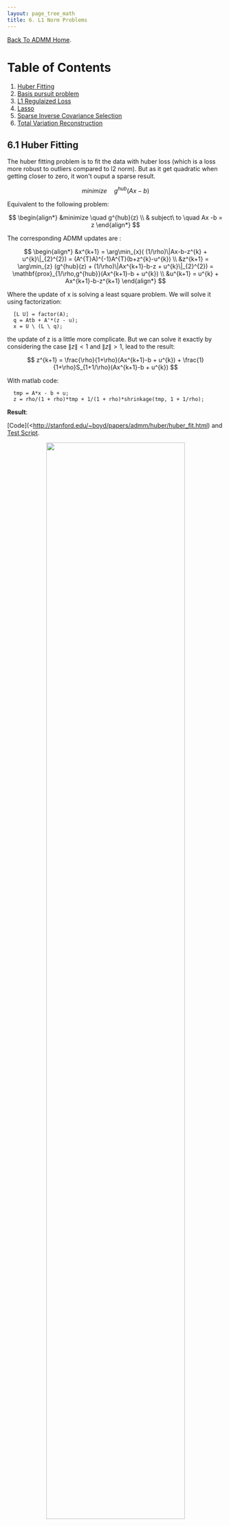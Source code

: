 ```yaml
---
layout: page_tree_math
title: 6. L1 Norm Problems
---
```


[Back To ADMM Home](../00index).

# Table of Contents

1. [Huber Fitting](#l6.1)
2. [Basis pursuit problem](#l6.2)
3. [L1 Regulaized Loss](#l6.3)
4. [Lasso](#l6.4)
5. [Sparse Inverse Covariance Selection](#l6.5)
6. [Total Variation Reconstruction](#l6.6)

<a name="l6.1"></a>
## 6.1 Huber Fitting

The huber fitting problem is to fit the data with huber loss (which is a loss more robust to outliers compared to l2 norm).
But as it get quadratic when getting closer to zero, it won't ouput a sparse result.

$$
  minimize \quad g^{hub}(Ax- b)
$$

Equivalent to the following problem:

$$
  \begin{align*}
  &minimize \quad g^{hub}(z) \\
  & subject\ to \quad Ax -b = z
  \end{align*}
$$

The corresponding ADMM updates are :

$$
  \begin{align*}
  &x^{k+1} = \arg\min_{x}( (1/\rho)\|Ax-b-z^{k} + u^{k}\|_{2}^{2}) = (A^{T}A)^{-1}A^{T}(b+z^{k}-u^{k}) \\
  &z^{k+1} = \arg\min_{z} (g^{hub}(z) + (1/\rho)\|Ax^{k+1}-b-z + u^{k}\|_{2}^{2}) = \mathbf{prox}_{1/\rho,g^{hub}}(Ax^{k+1}-b + u^{k}) \\
  &u^{k+1} = u^{k} + Ax^{k+1}-b-z^{k+1}
  \end{align*}
$$

Where the update of x is solving a least square problem. We will solve it using factorization:

```
  [L U] = factor(A);
  q = Atb + A'*(z - u);
  x = U \ (L \ q);
```

the update of z is a little more complicate. But we can solve it
exactly by considering the case $\|z\|<1$ and $\|z\|>1$, lead to the result:

$$
  z^{k+1} = \frac{\rho}{1+\rho}(Ax^{k+1}-b + u^{k}) + \frac{1}{1+\rho}S_{1+1/\rho}(Ax^{k+1}-b + u^{k})
$$

With matlab code:

```
  tmp = A*x - b + u;
  z = rho/(1 + rho)*tmp + 1/(1 + rho)*shrinkage(tmp, 1 + 1/rho);
```

**Result**:

[Code](<http://stanford.edu/~boyd/papers/admm/huber/huber_fit.html) and [Test Script](http://stanford.edu/~boyd/papers/admm/huber/huber_fit_example.html).

<div align="center">    
<img src="../images/huber_fit.jpg" width="80%"/>
</div>

<a name="l6.2"></a>
## 6.2 Basis pursuit problem

The problem is a l1 minizmization in a linear constrained set :

$$
  \begin{align*}
  &minimize \quad \|x\|_{1} \\
  &subject\ to \quad Ax = b
  \end{align*}
$$

With m < n, the problem is to find a sparse solution (sparsity corresponding to l1 norm), with
underdetermined system of linear equations.

Reform the problem with two functions : $$f(x) = \|x\|_{1}$$ and $$g(z) = I_{C}(z)$$.
g is the indicate function of the set C, where $$C = \{ z \| Az = b \}$$. And adding the consensus constraint $x= z$,
we will have the following equivalent problem:

$$
  \begin{align*}
  &minimize \quad \|z\|_{1} + I_{C}(x) \\
  &subject\ to \quad x = z
  \end{align*}
$$

Using the scaled ADMM udpates we have:

$$
  \begin{align*}
  &x^{k+1} = \arg\min_{x} (I_{C}(x) + (\rho/2)\|x-z^{k}+u^{k}\|^{2}_{2} ) = \mathbf{prox}_{1/\rho, I_{C}}(z^{k}-u^{k}) \\
  &z^{k+1} = \arg\min_{z} (\|z\|_{1} + (\rho/2)\|x^{k+1}-z+u^{k}\|^{2}_{2} ) = \mathbf{prox}_{1/\rho, l1}(x^{k} + u^{k})\\
  &u^{k+1} = u^{k} + x^{k+1} -z^{k+1}
  \end{align*}
$$

From the evaluation of proximal operators, we know the proximal operator of indicator function is equivalent to the projection operator.
And the proximal oprator of the l1 norm is a shrinkage funtion. As a result, we have the following updates:


$$
  \begin{align*}
  &x^{k+1} = \Pi_{c}(z^{k}-u^{k}) \\
  &z^{k+1} = S_{1/\rho}(x^{k} + u^{k})\\
  &u^{k+1} = u^{k} + x^{k+1} -z^{k+1}
  \end{align*}
$$

### 6.2.2 Updates

The shrinkage function is:

```
  function y = shrinkage(a, kappa)
      y = max(0, a-kappa) - max(0, -a-kappa);
  end
```

The projection into C is :

$$
  \Pi_{Ax=b}(x) = (I - A^{T}(AA^{T})^{-1}A)x + A^{T}(AA^{T})^{-1}b
$$

This solution could be found by solving the following problem (finding the projection of z into the set C):

$$
  \begin{align*}
  minimize \quad \|z-x\|_{2}^{2} \\
  subject\ to \quad Ax = b
  \end{align*}
$$

For the lagrangian:

$$
  \mathcal{L}(x, \lambda) = \|z-x\|_{2}^{2} + \lambda^{T}(Ax-b)
$$

The gradient with respect to x is zero:

$$
  \frac{\partial\mathcal{L}(x,\lambda)}{\partial x} = 2x - 2x + A^{T}\lambda = 0
$$

$$
  x^{*} = z - A^{T}\lambda/2
$$

So the dual function is :

$$
  g(\lambda) = - \|A^{T}\lambda/2\|_{2}^{2} + \lambda^{T}(Az-b)
$$

$$
  \frac{\partial g(\lambda)}{\partial \lambda} = (Az-b) - (AA^{T})\lambda/2 = 0
$$

$$
  \lambda = (AA^{T})^{-1}(Az-b)
$$

Subsititute into the equation $x^{*} = z - A^{T}\lambda/2$, we have:

$$
  x^{*} = (I - A^{T}(AA^{T})^{-1}A)z + A^{T}(AA^{T})^{-1}b
$$

### 6.2.3 x Relaxation

$$
  \hat{x}^{k+1} = \alpha x^{k+1} + (1-\alpha)*z^{k}
$$

$$
  \begin{align*}
  &z^{k+1} = S_{1/\rho}(\hat{x}^{k+1} + u^{k})  \\
  &u^{k+1} = u^{k} + \hat{x}^{k+1} -z^{k+1}
  \end{align*}
$$

However in the test, I found this relaxation did show positive effect.

### 6.2.4 Result

[Code](http://stanford.edu/~boyd/papers/admm/basis_pursuit/basis_pursuit.html) and [Test Script](http://stanford.edu/~boyd/papers/admm/basis_pursuit/basis_pursuit_example.html).

<div align="center">    
<img src="../images/basis_pursuit.jpg" width="80%"/>
</div>

<a name="l6.3"></a>
## 6.3 L1 Regulaized Loss

Having a l1 loss term for the variable, will produce sparity in the variable pattern.
The general problem is:

$$
  minimize \quad l(x) + \lambda\|x\|_{1}
$$

Transform into consensus form:

$$
  \begin{align*}
  &minimize \quad l(x) + \lambda\|z\|_{1} \\
  &subject \ to \quad x = z
  \end{align*}
$$

The ADMM updates are :

$$
  \begin{align*}
  &x^{k+1} = \arg\min_{x} (l(x) + (\rho/2)\|x-z^{k}+u^{k}\|_{2}^{2}) \\
  &z^{k+1} = S_{\lambda/\rho}(x^{k+1} + u^{k})  \\
  &u^{k+1} = u^{k} + \hat{x}^{k+1} -z^{k+1}
  \end{align*}
$$

### 6.3.1 Logistic function

$$
  Logistic(z) = \frac{L}{1+e^{-k*z}}
$$

Consider the linear system $Aw+bv=z$ and $x = [v,w]$

$$
  Logistic(x) = \frac{L}{1+e^{-Aw-bv}}
$$

$$
  maximize\ Logistic(x) = minimize\ \sum_{j}[\log(1+e^{-Aw-bv})]_{j}  = minimize\ \sum_{j}\log(1+e^{c_{j}x})
$$

The x update is a unconstrainted optimization problem:

$$
  minimize\quad f(x) =  \sum_{j}\log(1+e^{c_{j}x}) +  (\rho/2)\|x-z^{k}+u^{k}\|_{2}^{2})
$$

Which can be solved using Netwon's method:

$$
  f(x_{0}+ \delta x) \approx f(x_{0}) + \triangledown f(x_{0})\delta x + (1/2)\triangledown^{2}f(x_{0})\delta x^{2}
$$

Where:

$$
  \triangledown f(x) = \sum_{j} c_{j}^{T}e^{c_{j}x}\frac{1}{1+e^{c_{j}x}} + \rho(x - z^{k}+u^{k})
$$

$$
  \triangledown^{2}f(x) = \sum_{j} c_{j}^{T}c_{j} \frac{e^{c_{j}x}}{(1+e^{c_{j}x})^{2}} + \rho I
$$

The Newton's step will be:

$$
  \Delta x_{nt} = - (\triangledown^{2}f(x))^{-1}\triangledown f(x)
$$

We can also use LBFGs for solving it (when the amount of variables is huge), [Code](http://stanford.edu/~boyd/papers/admm/logreg-l1/distr_l1_logreg.html).

### 6.3.4 Result

[Code](http://stanford.edu/~boyd/papers/admm/logreg-l1/logreg.html) and [Test Script](http://stanford.edu/~boyd/papers/admm/logreg-l1/logreg_example.html).

<div align="center">    
<img src="../images/logreg.jpg" width="80%"/>
</div>

<a name="l6.4"></a>
## 6.4 Lasso

See in **Proximal Algorithms**  [pages](/Math/ConvexOptimization/ProximalAlgorithms/00index/).

Using LSQR we can handle huge problems.
Or in [Code](http://stanford.edu/~boyd/papers/admm/lasso/lasso_lsqr.html) and [Code using LSQR](http://stanford.edu/~boyd/papers/admm/lasso/lasso_lsqr.html).
see their results [here](http://stanford.edu/~boyd/papers/admm/lasso/lasso_example.html) and [here with LSQR](http://stanford.edu/~boyd/papers/admm/lasso/lasso_lsqr_example.html).

**The least squares (LSQR) algorithm** is an adaptation of the conjugate gradients (CG) method for rectangular matrices.
 Analytically, LSQR for Ax = b produces the same residuals as CG for the normal equations A'Ax = A'b,
 but LSQR possesses more favorable numeric properties and is thus generally more reliable. [LSQR](https://www.mathworks.com/help/matlab/ref/lsqr.html#mw_783f22d5-a612-4382-acb8-a4635fb42b52).

<a name="l6.5"></a>
## 6.5 Sparse Inverse Covariance Selection

Given a dataset consisting of samples from a zero mean Gaussian distribution in $\mathbf{R}^{n}$ :

$$
  a_{i} \sim \mathbb{N}(0, \Sigma), \quad i = 1, ...,N,
$$

Consider the task of estimating the covariance matrix under the prior assumption that $\Sigma^{-1}$ is sparse.
Since $(\Sigma^{-1})_{i,j} = 0$ means that the ith and jth components of the random variable are conditionally independent,
this problem is equivalent to the **structure learning** problem of estimating the topology of the undirected graphical model
representation of the Gaussian. It is also called the **covariance selection problem**.

For an example, in SLAM problem if we want to determine the corresponding relationship of the feature observations (determine whether
it is a match inlier or a outlier). We can apply the covariance selection problem upon the system's covariance.

If S is the empirical covariance matrix $(1/N)\sum_{i=1}^{N}a_{i}a_{i}^{T}$, then the estimation problem can be written as :

$$
  minimize \quad Tr(SX)- \log\det X + \lambda\|X\|_{1}
$$

With variable $X \in S_{+}^{n}$, where $\|\cdot\|_{1}$ is defined elementwise.

### 6.5.1 ADMM

The upper problem is equivalent to the following problem:

$$
  \begin{align*}
  &minimize \quad Tr(SX)- \log\det X + \lambda\|Z\|_{1}\\
  &subject \ to \quad X = Z
  \end{align*}
$$

The ADMM algorithm for sparse inverse covariance selection is :

$$
  \begin{align*}
  X^{k+1} &:= \arg\min_{X} (Tr(SX) - \log\det X + (\rho/2) \|X-Z^{k}+U^{k}\|_{F}^{2}) \\
  Z^{k+1} &:= \arg\min_{Z} (\lambda\|Z\|_{1} + (\rho/2) \|X^{k+1} - Z + U^{k}\|_{F}^{2}) \\
  U^{k+1} &:= U^{k} + X^{k+1} - Z^{k+1}
  \end{align*}
$$

### 6.5.2 Z update

All the calculation in Z update are done in element-wise, as a result the update of Z is a elementwise soft thresholding:

$$
  Z^{k+1}_{ij} := S_{\lambda/\rho}(X_{ij}^{k+1} + U_{ij}^{k})
$$

### 6.5.3 X update

X update could be further simplify using the following two properties:

$$
  \frac{\partial }{\partial X}\log\det X = X^{-1}, \quad \frac{\partial }{\partial X}Tr(SX) = S
$$

Proof of the first derivative:

$$
  \begin{align*}
  \log\det (X+\delta X) &= \log\det(X^{1/2}(I + X^{-1/2}\delta XX^{-1/2})X^{1/2}) \\
  &= \log\det (X^{1/2}X^{1/2}) + \log\det(I + X^{-1/2}\delta XX^{-1/2}) \\
  &= \log\det(X) + \sum_{i=1}^{n} \log(1+\lambda_{i}) \\
  & \approx \log\det X + \sum_{i=1}^{n}\lambda_{i} \\
  &=\log\det X + Tr(X^{-1/2}\delta XX^{-1/2}) \\
  &= \log\det X + Tr(X^{-1}\delta X)
  \end{align*}
$$

$$
  \triangledown \log\det X = \lim_{\delta X \to 0} \frac{Tr(X^{-1}\delta X)}{\delta X} = X^{-1}
$$

Using the upper gradient result, and using the first-order optimality condition is that the gradient should vanish:

$$
  S - X^{-1} + \rho(X-Z^{k}+U^{k}) = 0
$$

As $X \succ 0$, we can rewrite the equation and take the orthogonal eigen-value decomposition of the righthand side.

$$
  \rho X - X^{-1} = \rho(Z^{k} - U^{k}) - S = Q\Lambda Q^{T}
$$

Then we will have :

$$
  \rho\bar{X} - \bar{X}^{-1} = \Lambda
$$

Now we can construct a diagonal solution of this equation (as we only need a solution for ADMM update) :

$$
  \rho \bar{X}_{ii} - 1/\bar{X}_{ii} = \lambda_{i}
$$

$$
  \bar{X}_{ii} = \frac{\lambda_{i} + \sqrt{\lambda_{i}^{2} + 4\rho}}{2\rho}
$$

Which are always positive since $\rho > 0$. It shows that the computational effort of the X-update is that
of an eigenvalue decomposition of a symmetric matrix. Matlab code:

```
  % x-update
  [Q,L] = eig(rho*(Z - U) - S);
  es = diag(L);
  xi = (es + sqrt(es.^2 + 4*rho))./(2*rho);
  X = Q*diag(xi)*Q';
```

<a name="l6.6"></a>
## 6.6 Total Variation Reconstruction

Consider a total variation reconstruction of a 1d data(vector date).

$$
  minimize \frac{1}{2}\|x-b\|_{2}^{2} + \lambda \sum_{i = 0}^{n-1}\mid x_{i+1} - x_{i}\mid
$$

Construct a D matrix for the calculation of derivatives, we have the problem:

$$
  minimize \frac{1}{2}\|x-b\|_{2}^{2} + \lambda \mid Dx\mid_{F}
$$

The upper norm $\mid \mid_{F}$ means elementwised l1 sum. And apply the consensus form (ADMM):

$$
  \begin{align*}
  & minimize \ \frac{1}{2}\|x-b\|_{2}^{2} + \lambda \mid z\mid_{F} \\
  &subject\ to \ Dx = z
  \end{align*}
$$

Apply the ADMM updates :

$$
  \begin{align*}
  &x^{k+1} := \arg \min_{x} \frac{1}{2}\|x-b\|_{2}^{2}  + \frac{\rho}{2} \| Dx - (z^{k} - u^{k})  \|_{2}^{2} \\
  &z^{k+1}_{i} := \arg\min_{z_{i}} \mid z_{i}\mid + \frac{\rho}{2} \| (Dx^{k+1})_{i} - z_{i} + u^{k}_{i}  \|_{2}^{2} \\
  &u^{k+1} := u^{k} + Dx^{k+1} - z^{k+1}
  \end{align*}
$$

We can easily get the update of x using the first order optimal condition, result in the matlab code :

```
  x = (I + rho*DtD) \ (b + rho*D'*(z-u));
```

And the update of z :

```
  z = shrinkage(D*x + u, lambda/rho);
```

We will get the convergence result.

<div align="center">    
<img src="../images/tv_admm.jpg" width="80%"/>
</div>

We further compare the ADMM method with the CVX SDP method.

```
  cvx_begin quiet
      variable xtv(n,1);
      xtv_diff = xtv(2:end,1) - xtv(1:end-1,1); % x (horiz) differences
      minimize(norm(xtv_diff, 1) + gamma_l1*norm(xtv-b,2)); %tv roughness measure
  cvx_end
```

We saw that the CVX SDP method result highly depends on the parameter gamma_l1, while the ADMM results are much
more stable and fast.

<div align="center">    
<img src="../images/tv_plot.jpg" width="75%"/>
</div>

The running time results are :

| method |  cpu time(s) |
|========|==============|
| ADMM   |  0.009279    |
| CVX SDP|  0.319832    |

[Back To ADMM Home](../00index).
